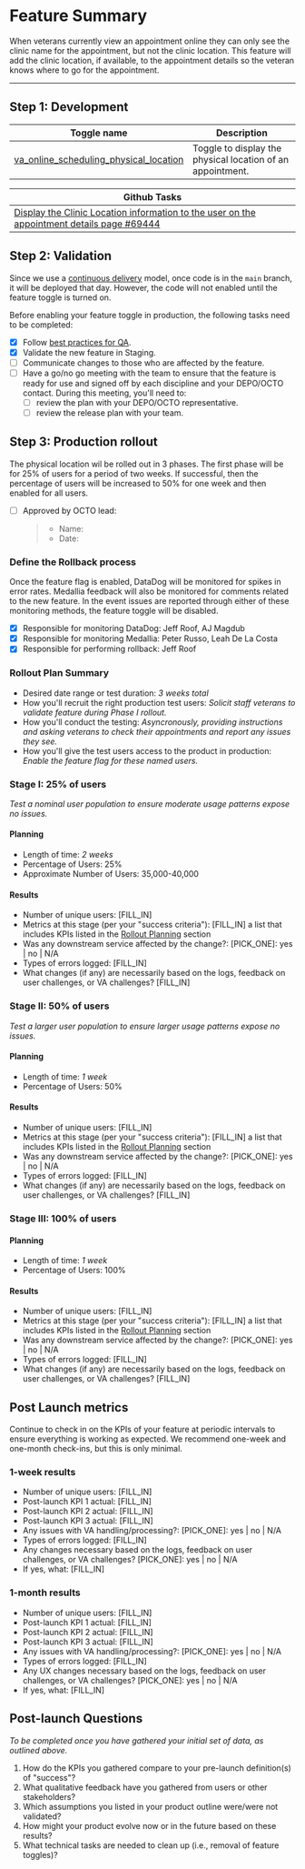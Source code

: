 
<!-- markdownlint-disable MD024 -->
# Feature Summary
When veterans currently view an appointment online they can only see the clinic name for the appointment, but not the clinic location.  This feature will add the clinic location, if available, to the appointment details so the veteran knows where to go for the appointment.

---

## Step 1: Development

| Toggle name | Description |
| ----------- | ----------- |
| [va_online_scheduling_physical_location](https://api.va.gov/flipper/features/va_online_scheduling_physical_location) | Toggle to display the physical location of an appointment. |

| Github Tasks |
| ----------- |
| [Display the Clinic Location information to the user on the appointment details page #69444](https://github.com/department-of-veterans-affairs/va.gov-team/issues/69444) |

## Step 2: Validation

Since we use a [continuous delivery](https://depo-platform-documentation.scrollhelp.site/developer-docs/deployment-process) model, once code is in the `main` branch, it will be deployed that day. However, the code will not enabled until the feature toggle is turned on.

Before enabling your feature toggle in production, the following tasks need to be completed:

- [X] Follow [best practices for QA](https://depo-platform-documentation.scrollhelp.site/developer-docs/qa-and-accessibility-testing).
- [X] Validate the new feature in Staging.
- [ ] Communicate changes to those who are affected by the feature.
- [ ] Have a go/no go meeting with the team to ensure that the feature is ready for use and signed off by each discipline and your DEPO/OCTO contact. During this meeting, you'll need to:
  - [ ] review the plan with your DEPO/OCTO representative.
  - [ ] review the release plan with your team.

## Step 3: Production rollout

The physical location wil be rolled out in 3 phases.  The first phase will be for 25% of users for a period of two weeks.  If successful, then the percentage of users will be increased to 50% for one week and then enabled for all users.

- [ ] Approved by OCTO lead:  
  >- Name:  
  >- Date:

### Define the Rollback process

Once the feature flag is enabled, DataDog will be monitored for spikes in error rates.  Medallia feedback will also be monitored for comments related to the new feature.  In the event issues are reported through either of these monitoring methods, the feature toggle will be disabled.

- [X] Responsible for monitoring DataDog: Jeff Roof, AJ Magdub  
- [X] Responsible for monitoring Medallia: Peter Russo, Leah De La Costa
- [X] Responsible for performing rollback: Jeff Roof

### Rollout Plan Summary

- Desired date range or test duration: *3 weeks total*
- How you'll recruit the right production test users: *Solicit staff veterans to validate feature during Phase I rollout.*
- How you'll conduct the testing: *Asyncronously, providing instructions and asking veterans to check their appointments and report any issues they see.*
- How you'll give the test users access to the product in production: *Enable the feature flag for these named users.*

### Stage I: 25% of users

*Test a nominal user population to ensure moderate usage patterns expose no issues.*

#### Planning

- Length of time: *2 weeks*
- Percentage of Users: 25%
- Approximate Number of Users: 35,000-40,000

#### Results

- Number of unique users: [FILL_IN]
- Metrics at this stage (per your "success criteria"): [FILL_IN] a list that includes KPIs listed in the [Rollout Planning](#rollout-planning) section
- Was any downstream service affected by the change?: [PICK_ONE]: yes | no |  N/A
- Types of errors logged: [FILL_IN]
- What changes (if any) are necessarily based on the logs, feedback on user challenges, or VA challenges? [FILL_IN]

### Stage II: 50% of users

*Test a larger user population to ensure larger usage patterns expose no issues.*

#### Planning

- Length of time: *1 week*
- Percentage of Users: 50%

#### Results

- Number of unique users: [FILL_IN]
- Metrics at this stage (per your "success criteria"): [FILL_IN] a list that includes KPIs listed in the [Rollout Planning](#rollout-planning) section
- Was any downstream service affected by the change?: [PICK_ONE]: yes | no |  N/A
- Types of errors logged: [FILL_IN]
- What changes (if any) are necessarily based on the logs, feedback on user challenges, or VA challenges? [FILL_IN]

### Stage III: 100% of users

#### Planning

- Length of time: *1 week*
- Percentage of Users: 100%

#### Results

- Number of unique users: [FILL_IN]
- Metrics at this stage (per your "success criteria"): [FILL_IN] a list that includes KPIs listed in the [Rollout Planning](#rollout-planning) section
- Was any downstream service affected by the change?: [PICK_ONE]: yes | no |  N/A
- Types of errors logged: [FILL_IN]
- What changes (if any) are necessarily based on the logs, feedback on user challenges, or VA challenges? [FILL_IN]

## Post Launch metrics

Continue to check in on the KPIs of your feature at periodic intervals to ensure everything is working as expected. We recommend one-week and one-month check-ins, but this is only minimal.

### 1-week results

- Number of unique users: [FILL_IN]
- Post-launch KPI 1 actual: [FILL_IN]
- Post-launch KPI 2 actual: [FILL_IN]
- Post-launch KPI 3 actual: [FILL_IN]
- Any issues with VA handling/processing?:  [PICK_ONE]: yes | no |  N/A
- Types of errors logged: [FILL_IN]
- Any changes necessary based on the logs, feedback on user challenges, or VA challenges? [PICK_ONE]: yes | no |  N/A
- If yes, what: [FILL_IN]

### 1-month results

- Number of unique users: [FILL_IN]
- Post-launch KPI 1 actual: [FILL_IN]
- Post-launch KPI 2 actual: [FILL_IN]
- Post-launch KPI 3 actual: [FILL_IN]
- Any issues with VA handling/processing?: [PICK_ONE]: yes | no |  N/A
- Types of errors logged: [FILL_IN]
- Any UX changes necessary based on the logs, feedback on user challenges, or VA challenges? [PICK_ONE]: yes | no |  N/A
- If yes, what: [FILL_IN]

## Post-launch Questions

*To be completed once you have gathered your initial set of data, as outlined above.*

1. How do the KPIs you gathered compare to your pre-launch definition(s) of "success"?
1. What qualitative feedback have you gathered from users or other stakeholders?
1. Which assumptions you listed in your product outline were/were not validated?
1. How might your product evolve now or in the future based on these results?
1. What technical tasks are needed to clean up (i.e., removal of feature toggles)?
